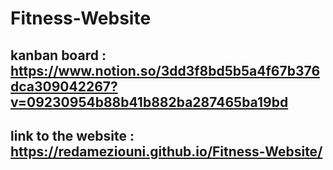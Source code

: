 # Fitness-Website
## kanban board : https://www.notion.so/3dd3f8bd5b5a4f67b376dca309042267?v=09230954b88b41b882ba287465ba19bd
## link to the website : https://redameziouni.github.io/Fitness-Website/

